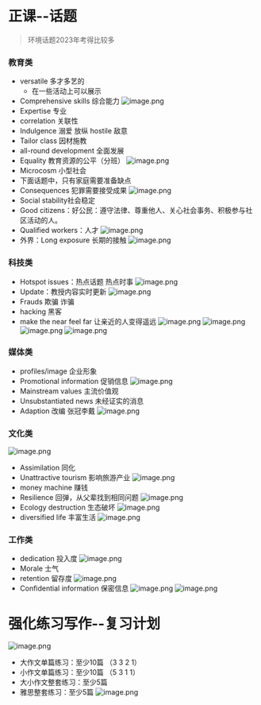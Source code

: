 # 正课--话题
> 环境话题2023年考得比较多
### 教育类
+ versatile 多才多艺的
	+ 在一些活动上可以展示
+ Comprehensive skills 综合能力
![image.png](https://raw.githubusercontent.com/formoree/PicGO-Picture/master/202307131417263.png)
+ Expertise 专业
+ correlation 关联性
+ Indulgence 溺爱 放纵  hostile 敌意
+ Tailor class 因材施教
+ all-round development 全面发展
+ Equality 教育资源的公平（分班）
![image.png](https://raw.githubusercontent.com/formoree/PicGO-Picture/master/202307131435902.png)
+ Microcosm 小型社会
+ 下面话题中，只有家庭需要准备缺点
+ Consequences 犯罪需要接受成果
![image.png](https://raw.githubusercontent.com/formoree/PicGO-Picture/master/202307131442777.png)
+ Social stability社会稳定
+ Good citizens：好公民：遵守法律、尊重他人、关心社会事务、积极参与社区活动的人。
+ Qualified workers：人才
![image.png](https://raw.githubusercontent.com/formoree/PicGO-Picture/master/202307131444576.png)
+ 外界：Long exposure 长期的接触
![image.png](https://raw.githubusercontent.com/formoree/PicGO-Picture/master/202307131447796.png)
### 科技类
+ Hotspot issues：热点话题 热点时事
![image.png](https://raw.githubusercontent.com/formoree/PicGO-Picture/master/202307131449309.png)
+ Update：教授内容实时更新
![image.png](https://raw.githubusercontent.com/formoree/PicGO-Picture/master/202307131450866.png)
+ Frauds 欺骗 诈骗
+ hacking 黑客
+ make the near feel far 让亲近的人变得遥远
![image.png](https://raw.githubusercontent.com/formoree/PicGO-Picture/master/202307131457044.png)
![image.png](https://raw.githubusercontent.com/formoree/PicGO-Picture/master/202307131459263.png)
![image.png](https://raw.githubusercontent.com/formoree/PicGO-Picture/master/202307131500994.png)
![image.png](https://raw.githubusercontent.com/formoree/PicGO-Picture/master/202307131501069.png)
### 媒体类
+ profiles/image 企业形象
+ Promotional information 促销信息
![image.png](https://raw.githubusercontent.com/formoree/PicGO-Picture/master/202307131504763.png)
+ Mainstream values 主流价值观
+ Unsubstantiated news 未经证实的消息
+ Adaption 改编 张冠李戴
![image.png](https://raw.githubusercontent.com/formoree/PicGO-Picture/master/202307131506723.png)
### 文化类
![image.png](https://raw.githubusercontent.com/formoree/PicGO-Picture/master/202307131507299.png)
+ Assimilation 同化
+ Unattractive tourism 影响旅游产业
![image.png](https://raw.githubusercontent.com/formoree/PicGO-Picture/master/202307131511567.png)
+ money machine 赚钱
+ Resilience 回弹，从父辈找到相同问题
![image.png](https://raw.githubusercontent.com/formoree/PicGO-Picture/master/202307131514686.png)
+ Ecology destruction 生态破坏
![image.png](https://raw.githubusercontent.com/formoree/PicGO-Picture/master/202307131515999.png)
+ diversified life 丰富生活
![image.png](https://raw.githubusercontent.com/formoree/PicGO-Picture/master/202307131518701.png)
### 工作类
+ dedication 投入度
![image.png](https://raw.githubusercontent.com/formoree/PicGO-Picture/master/202307131519345.png)
+ Morale 士气
+ retention 留存度
![image.png](https://raw.githubusercontent.com/formoree/PicGO-Picture/master/202307131521405.png)
+ Confidential information 保密信息
![image.png](https://raw.githubusercontent.com/formoree/PicGO-Picture/master/202307131524014.png)
![image.png](https://raw.githubusercontent.com/formoree/PicGO-Picture/master/202307131525843.png)

# 强化练习写作--复习计划
![image.png](https://raw.githubusercontent.com/formoree/PicGO-Picture/master/202307131526299.png)
+ 大作文单篇练习：至少10篇 （3 3 2 1）
+ 小作文单篇练习：至少10篇 （5 3 1 1）
+ 大小作文整套练习：至少5篇
+ 雅思整套练习：至少5篇
![image.png](https://raw.githubusercontent.com/formoree/PicGO-Picture/master/202307131530143.png)
